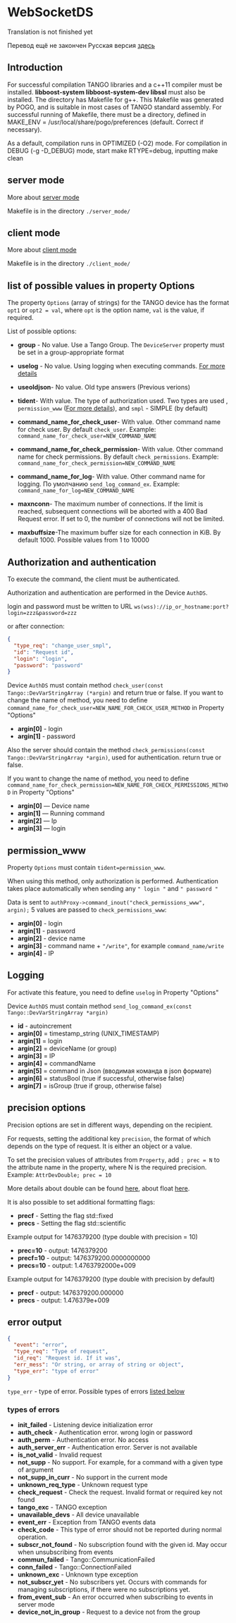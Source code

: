 # WebSocketDS

Translation is not finished yet

Перевод ещё не закончен Русская версия [здесь](./README_RUS.md)

## Introduction

For successful compilation TANGO libraries and a c++11 compiler must be installed. **libboost-system libboost-system-dev libssl** must also be installed.
The directory has Makefile for g++. This Makefile was generated by POGO, and is suitable in most cases of TANGO standard assembly. For successful running of Makefile, there must be a directory, defined in MAKE_ENV = /usr/local/share/pogo/preferences (default. Correct if necessary).

As a default, compilation runs in OPTIMIZED (-O2) mode. For compilation in DEBUG (-g -D_DEBUG) mode, start make RTYPE=debug, inputting make clean

## server mode

More about [server mode](./server_mode/README.md)

Makefile is in the directory `./server_mode/`

## client mode

More about [client mode](./client_mode/README.md)

Makefile is in the directory `./client_mode/`

## list of possible values in property Options

The property `Options` (array of strings) for the TANGO device has the format `opt1` or `opt2 = val`, where `opt` is the option name, `val` is the value, if required.

List of possible options:

- **group** - No value. Use a Tango Group. The `DeviceServer` property must be set in a group-appropriate format

- **uselog** - No value. Using logging when executing commands. [For more details](#logging)

- **useoldjson**- No value. Old type answers (Previous verions)

- **tident**- With value. The type of authorization used. Two types are used , `permission_www` ([For more details](#permission_www)), and `smpl` - SIMPLE (by default)

- **command_name_for_check_user**- With value. Other command name for check user. By default `check_user`. Example: `command_name_for_check_user=NEW_COMMAND_NAME`

- **command_name_for_check_permission**- With value. Other command name for check permissions. By default `check_permissions`. Example: `command_name_for_check_permission=NEW_COMMAND_NAME`

- **command_name_for_log**- With value. Other command name for logging. По умолчанию `send_log_command_ex`. Example: `command_name_for_log=NEW_COMMAND_NAME`

- **maxnconn**- The maximum number of connections. If the limit is reached, subsequent connections will be aborted with a 400 Bad Request error. If set to 0, the number of connections will not be limited.

- **maxbuffsize**-The maximum buffer size for each connection in KiB. By default 1000. Possible values from 1 to 10000

## Authorization and authentication

To execute the command, the client must be authenticated.

Authorization and authentication are performed in the Device `AuthDS`.

login and password must be written to URL `ws(wss)://ip_or_hostname:port?login=zzz&password=zzz`

or after connection:

```json
{
  "type_req": "change_user_smpl",
  "id": "Request id",
  "login": "login",
  "password": "password"
}
```

Device `AuthDS` must contain method `check_user(const Tango::DevVarStringArray (*argin)` and return true or false.
If you want to change the name of method, you need to define `command_name_for_check_user=NEW_NAME_FOR_CHECK_USER_METHOD` in Property "Options"

- **argin[0]** - login
- **argin[1]** - password

Also the server should contain the method `check_permissions(const Tango::DevVarStringArray *argin)`, used for authentication. return true or false.

If you want to change the name of method, you need to define `command_name_for_check_permission=NEW_NAME_FOR_CHECK_PERMISSIONS_METHOD` in Property "Options"

- **argin[0]** — Device name
- **argin[1]** — Running command
- **argin[2]** — Ip
- **argin[3]** — login

## permission_www

Property `Options` must contain `tident=permission_www`.

When using this method, only authorization is performed. Authentication takes place automatically when sending any `" login "` and `" password "`

Data is sent to `authProxy->command_inout("check_permissions_www", argin);`
5 values are passed to `check_permissions_www`:

- **argin[0]** - login
- **argin[1]** - password
- **argin[2]** - device name 
- **argin[3]** - command name + `"/write"`, for example `command_name/write`
- **argin[4]** - IP

## Logging

For activate this feature, you need to define `uselog` in Property "Options"

Device `AuthDS` must contain method `send_log_command_ex(const Tango::DevVarStringArray *argin)`

- **id** - autoincrement
- **argin[0]** = timestamp_string (UNIX_TIMESTAMP)
- **argin[1]** = login
- **argin[2]** = deviceName (or group)
- **argin[3]** = IP
- **argin[4]** = commandName
- **argin[5]** = command in Json (вводимая команда в json формате)
- **argin[6]** = statusBool (true if successful, otherwise false)
- **argin[7]** = isGroup (true if group, otherwise false)

## precision options

Precision options are set in different ways, depending on the recipient.

For requests, setting the additional key `precision`, the format of which depends on the type of request. It is either an object or a value.

To set the precision values of attributes from `Property`, add `; prec = N` to the attribute name in the property, where N is the required precision. Example: `AttrDevDouble; prec = 10`

More details about double can be found [here](https://en.wikipedia.org/wiki/Double-precision_floating-point_format), about float [here](https://en.wikipedia.org/wiki/Floating-point_arithmetic).

It is also possible to set additional formatting flags:

- **precf** - Setting the flag std::fixed
- **precs** - Setting the flag std::scientific

Example output for 1476379200 (type double with precision = 10)

- **prec=10** - output: 1476379200
- **precf=10** - output: 1476379200.0000000000
- **precs=10** - output: 1.4763792000e+009

Example output for 1476379200 (type double with precision by default)

- **precf** - output: 1476379200.000000
- **precs** - output: 1.476379e+009

## error output

```json
{
  "event": "error",
  "type_req": "Type of request",
  "id_req": "Request id. If it was",
  "err_mess": "Or string, or array of string or object",
  "type_err": "type of error"
}
```

`type_err` - type of error. Possible types of errors [listed below](#types-of-errors)

### types of errors

- **init_failed** - Listening device initialization error
- **auth_check** - Authentication error. wrong login or password
- **auth_perm** - Authentication error. No access
- **auth_server_err** - Authentication error. Server is not available
- **is_not_valid** - Invalid request
- **not_supp** - No support. For example, for a command with a given type of argument
- **not_supp_in_curr** - No support in the current mode
- **unknown_req_type** - Unknown request type
- **check_request** - Check the request. Invalid format or required key not found
- **tango_exc** - TANGO exception
- **unavailable_devs** - All device unavailable
- **event_err** - Exception from TANGO events data
- **check_code** - This type of error should not be reported during normal operation.
- **subscr_not_found** - No subscription found with the given id. May occur when unsubscribing from events
- **commun_failed** - Tango::CommunicationFailed
- **conn_failed** - Tango::ConnectionFailed
- **unknown_exc** - Unknown type exception
- **not_subscr_yet** - No subscribers yet. Occurs with commands for managing subscriptions, if there were no subscriptions yet.
- **from_event_sub** - An error occurred when subscribing to events in server mode
- **device_not_in_group** - Request to a device not from the group

